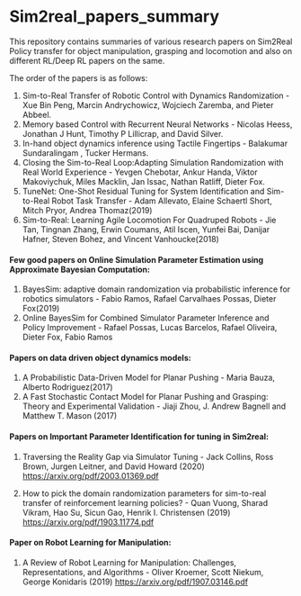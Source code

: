 # Sim2real_papers_summary

This repository contains summaries of various research papers on Sim2Real Policy transfer for object manipulation, grasping and locomotion and also on different RL/Deep RL papers on the same.

The order of the papers is as follows:
1. Sim-to-Real Transfer of Robotic Control with Dynamics Randomization - Xue Bin Peng, Marcin Andrychowicz, Wojciech Zaremba, and Pieter Abbeel.
2. Memory based Control with Recurrent Neural Networks - Nicolas Heess, Jonathan J Hunt, Timothy P Lillicrap, and David Silver.
3. In-hand object dynamics inference using Tactile Fingertips - Balakumar Sundaralingam , Tucker Hermans.
4. Closing the Sim-to-Real Loop:Adapting Simulation Randomization with Real World Experience - Yevgen Chebotar, Ankur Handa, Viktor Makoviychuk, Miles Macklin, Jan Issac, Nathan Ratliff, Dieter Fox.
5. TuneNet: One-Shot Residual Tuning for System Identification and Sim-to-Real Robot Task Transfer - Adam Allevato, Elaine Schaertl Short, Mitch Pryor, Andrea Thomaz(2019)
6. Sim-to-Real: Learning Agile Locomotion For Quadruped Robots - Jie Tan, Tingnan Zhang, Erwin Coumans, Atil Iscen, Yunfei Bai, Danijar Hafner, Steven Bohez, and Vincent Vanhoucke(2018)



#### Few good papers on Online Simulation Parameter Estimation using Approximate Bayesian Computation:

1. BayesSim: adaptive domain randomization via probabilistic inference for robotics simulators - Fabio Ramos, Rafael Carvalhaes Possas, Dieter Fox(2019)
2. Online BayesSim for Combined Simulator Parameter Inference and Policy Improvement - Rafael Possas, Lucas Barcelos, Rafael Oliveira, Dieter Fox, Fabio Ramos



#### Papers on data driven object dynamics models:
1. A Probabilistic Data-Driven Model for Planar Pushing - Maria Bauza, Alberto Rodriguez(2017)
2. A Fast Stochastic Contact Model for Planar Pushing and Grasping: Theory and Experimental Validation - Jiaji Zhou, J. Andrew Bagnell and Matthew T. Mason (2017)



#### Papers on Important Parameter Identification for tuning in Sim2real:
1. Traversing the Reality Gap via Simulator Tuning - Jack Collins, Ross Brown, Jurgen Leitner, and David Howard (2020)
https://arxiv.org/pdf/2003.01369.pdf

2. How to pick the domain randomization parameters for sim-to-real transfer of reinforcement learning policies? - Quan Vuong, Sharad Vikram, Hao Su, Sicun Gao, Henrik I. Christensen (2019)
https://arxiv.org/pdf/1903.11774.pdf



#### Paper on Robot Learning for Manipulation:
1. A Review of Robot Learning for Manipulation: Challenges, Representations, and Algorithms - Oliver Kroemer, Scott Niekum, George Konidaris (2019)
https://arxiv.org/pdf/1907.03146.pdf







